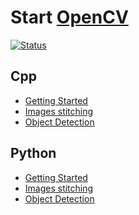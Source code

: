 # Start [OpenCV][]

[OpenCV]: https://www.opencv.org/

[![Status](https://img.shields.io/badge/OpenCV-4.1.2-brightgreen)](https://github.com/opencv/opencv/tree/4.1.2)

## Cpp

* [Getting Started](docs/cpp/getting_started.md)
* [Images stitching](docs/cpp/images_stitching.md)
* [Object Detection](docs/cpp/object_detection_yolo.md)

## Python

* [Getting Started](docs/python/getting_started.md)
* [Images stitching](docs/python/images_stitching.md)
* [Object Detection](docs/python/object_detection_yolo.md)
